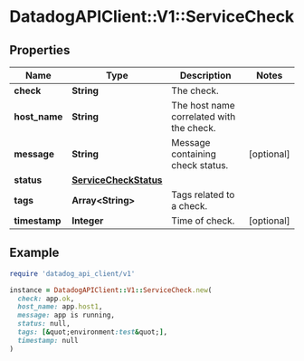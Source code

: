# DatadogAPIClient::V1::ServiceCheck

## Properties

| Name          | Type                                            | Description                              | Notes      |
| ------------- | ----------------------------------------------- | ---------------------------------------- | ---------- |
| **check**     | **String**                                      | The check.                               |            |
| **host_name** | **String**                                      | The host name correlated with the check. |            |
| **message**   | **String**                                      | Message containing check status.         | [optional] |
| **status**    | [**ServiceCheckStatus**](ServiceCheckStatus.md) |                                          |            |
| **tags**      | **Array&lt;String&gt;**                         | Tags related to a check.                 |            |
| **timestamp** | **Integer**                                     | Time of check.                           | [optional] |

## Example

```ruby
require 'datadog_api_client/v1'

instance = DatadogAPIClient::V1::ServiceCheck.new(
  check: app.ok,
  host_name: app.host1,
  message: app is running,
  status: null,
  tags: [&quot;environment:test&quot;],
  timestamp: null
)
```
